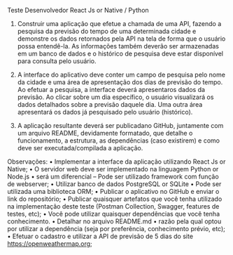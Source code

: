 Teste Desenvolvedor React Js or Native / Python


1) Construir uma aplicação que efetue a chamada de uma API, fazendo a pesquisa da previsão do tempo de
uma determinada cidade e demonstre os dados retornados pela API na tela de forma que o usuário possa
entendê-la. As informações também deverão ser armazenadas em um banco de dados e o histórico de
pesquisa deve estar disponível para consulta pelo usuário.


2) A interface do aplicativo deve conter um campo de pesquisa pelo nome da cidade e uma área de
apresentação dos dias de previsão do tempo. Ao efetuar a pesquisa, a interface deverá apresentaros dados
da previsão. Ao clicar sobre um dia específico, o usuário visualizará os dados detalhados sobre a previsão
daquele dia. Uma outra área apresentará os dados já pesquisado pelo usuário (histórico).

3) A aplicação resultante deverá ser publicadano GitHub, juntamente com um arquivo README,
devidamente formatado, que detalhe o funcionamento, a estrutura, as dependências (caso existirem) e
como deve ser executada/compilada a aplicação.


Observações:
• Implementar a interface da aplicação utilizando React Js or Native;
• O servidor web deve ser implementado na linguagem Python or Node.js
  • será um diferencial – Pode ser utilizado framework com função de webserver;
• Utilizar banco de dados PostgreSQL or SQLite 
  • Pode ser utilizada uma biblioteca ORM;
• Publicar o aplicativo no GitHub e enviar o link do repositório;
• Publicar quaisquer artefatos que você tenha utilizado na implementação deste teste (Postman
Collection, Swagger, features de testes, etc);
• Você pode utilizar quaisquer dependências que você tenha conhecimento. 
• Detalhar no arquivo README.md
  • razão pela qual optou por utilizar a dependência (seja por preferência, conhecimento prévio, etc);
• Efetuar o cadastro e utilizar a API de previsão de 5 dias do site https://openweathermap.org;

